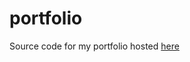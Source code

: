 # portfolio 

Source code for my portfolio hosted <a href="https://madhav-mknc.github.io/">here</p>

